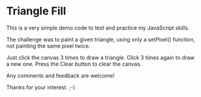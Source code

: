 ﻿# Triangle Fill
 
This is a very simple demo code to test and practice my JavaScript skills.

The challenge was to paint a given triangle, using only a setPixel() function, not painting the same pixel twice.

Just click the canvas 3 times to draw a triangle.
Click 3 times again to draw a new one.
Press the Clear button to clear the canvas.

Any comments and feedback are welcome!

Thanks for your interest. ;-)
